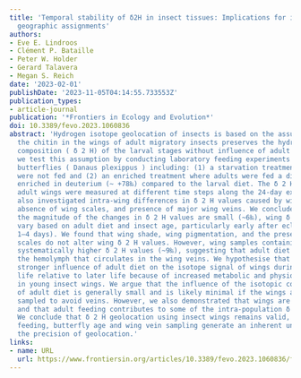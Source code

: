 ```yaml
---
title: 'Temporal stability of δ2H in insect tissues: Implications for isotope-based
  geographic assignments'
authors:
- Eve E. Lindroos
- Clément P. Bataille
- Peter W. Holder
- Gerard Talavera
- Megan S. Reich
date: '2023-02-01'
publishDate: '2023-11-05T04:14:55.733553Z'
publication_types:
- article-journal
publication: '*Frontiers in Ecology and Evolution*'
doi: 10.3389/fevo.2023.1060836
abstract: 'Hydrogen isotope geolocation of insects is based on the assumption that
  the chitin in the wings of adult migratory insects preserves the hydrogen isotope
  composition ( δ 2 H) of the larval stages without influence of adult diet. Here,
  we test this assumption by conducting laboratory feeding experiments for monarch
  butterflies ( Danaus plexippus ) including: (1) a starvation treatment where adults
  were not fed and (2) an enriched treatment where adults were fed a diet isotopically
  enriched in deuterium (~ +78‰) compared to the larval diet. The δ 2 H values of
  adult wings were measured at different time steps along the 24-day experiment. We
  also investigated intra-wing differences in δ 2 H values caused by wing pigmentation,
  absence of wing scales, and presence of major wing veins. We conclude that, although
  the magnitude of the changes in δ 2 H values are small (~6‰), wing δ 2 H values
  vary based on adult diet and insect age, particularly early after eclosion (i.e.,
  1–4 days). We found that wing shade, wing pigmentation, and the presence of wing
  scales do not alter wing δ 2 H values. However, wing samples containing veins had
  systematically higher δ 2 H values (~9‰), suggesting that adult diet influences
  the hemolymph that circulates in the wing veins. We hypothesise that there is a
  stronger influence of adult diet on the isotope signal of wings during early adult
  life relative to later life because of increased metabolic and physiologic activity
  in young insect wings. We argue that the influence of the isotopic contribution
  of adult diet is generally small and is likely minimal if the wings are carefully
  sampled to avoid veins. However, we also demonstrated that wings are not inert tissues,
  and that adult feeding contributes to some of the intra-population δ 2 H variance.
  We conclude that δ 2 H geolocation using insect wings remains valid, but that adult
  feeding, butterfly age and wing vein sampling generate an inherent uncertainty limiting
  the precision of geolocation.'
links:
- name: URL
  url: https://www.frontiersin.org/articles/10.3389/fevo.2023.1060836/full
---
```

